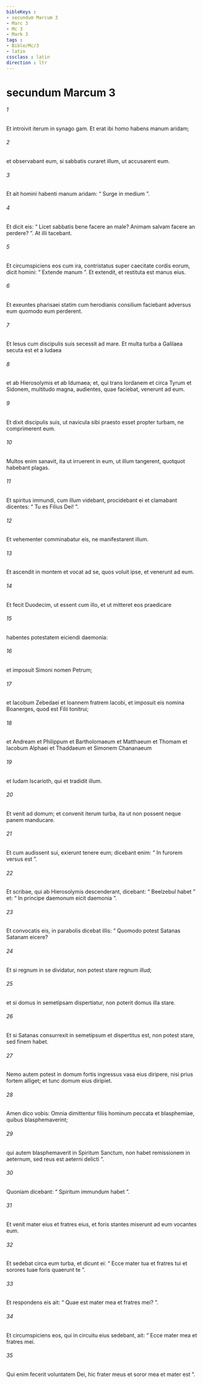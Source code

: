 ```yaml
---
bibleKeys : 
- secundum Marcum 3
- Marc 3
- Mc 3
- Mark 3
tags : 
- Bible/Mc/3
- latin
cssclass : latin
direction : ltr
---
```


# secundum Marcum 3

###### 1
Et introivit iterum in synago gam. Et erat ibi homo habens manum aridam; 
###### 2
et observabant eum, si sabbatis curaret illum, ut accusarent eum. 
###### 3
Et ait homini habenti manum aridam: “ Surge in medium ”. 
###### 4
Et dicit eis: “ Licet sabbatis bene facere an male? Animam salvam facere an perdere? ”. At illi tacebant. 
###### 5
Et circumspiciens eos cum ira, contristatus super caecitate cordis eorum, dicit homini: “ Extende manum ”. Et extendit, et restituta est manus eius. 
###### 6
Et exeuntes pharisaei statim cum herodianis consilium faciebant adversus eum quomodo eum perderent.
###### 7
Et Iesus cum discipulis suis secessit ad mare. Et multa turba a Galilaea secuta est et a Iudaea 
###### 8
et ab Hierosolymis et ab Idumaea; et, qui trans Iordanem et circa Tyrum et Sidonem, multitudo magna, audientes, quae faciebat, venerunt ad eum. 
###### 9
Et dixit discipulis suis, ut navicula sibi praesto esset propter turbam, ne comprimerent eum.
###### 10
Multos enim sanavit, ita ut irruerent in eum, ut illum tangerent, quotquot habebant plagas. 
###### 11
Et spiritus immundi, cum illum videbant, procidebant ei et clamabant dicentes: “ Tu es Filius Dei! ”. 
###### 12
Et vehementer comminabatur eis, ne manifestarent illum.
###### 13
Et ascendit in montem et vocat ad se, quos voluit ipse, et venerunt ad eum. 
###### 14
Et fecit Duodecim, ut essent cum illo, et ut mitteret eos praedicare 
###### 15
habentes potestatem eiciendi daemonia: 
###### 16
et imposuit Simoni nomen Petrum; 
###### 17
et Iacobum Zebedaei et Ioannem fratrem Iacobi, et imposuit eis nomina Boanerges, quod est Filii tonitrui; 
###### 18
et Andream et Philippum et Bartholomaeum et Matthaeum et Thomam et Iacobum Alphaei et Thaddaeum et Simonem Chananaeum 
###### 19
et Iudam Iscarioth, qui et tradidit illum.
###### 20
Et venit ad domum; et convenit iterum turba, ita ut non possent neque panem manducare. 
###### 21
Et cum audissent sui, exierunt tenere eum; dicebant enim: “ In furorem versus est ”.
###### 22
Et scribae, qui ab Hierosolymis descenderant, dicebant: “ Beelzebul habet ” et: “ In principe daemonum eicit daemonia ”. 
###### 23
Et convocatis eis, in parabolis dicebat illis: “ Quomodo potest Satanas Satanam eicere? 
###### 24
Et si regnum in se dividatur, non potest stare regnum illud; 
###### 25
et si domus in semetipsam dispertiatur, non poterit domus illa stare. 
###### 26
Et si Satanas consurrexit in semetipsum et dispertitus est, non potest stare, sed finem habet. 
###### 27
Nemo autem potest in domum fortis ingressus vasa eius diripere, nisi prius fortem alliget; et tunc domum eius diripiet. 
###### 28
Amen dico vobis: Omnia dimittentur filiis hominum peccata et blasphemiae, quibus blasphemaverint; 
###### 29
qui autem blasphemaverit in Spiritum Sanctum, non habet remissionem in aeternum, sed reus est aeterni delicti ”. 
###### 30
Quoniam dicebant: “ Spiritum immundum habet ”.
###### 31
Et venit mater eius et fratres eius, et foris stantes miserunt ad eum vocantes eum. 
###### 32
Et sedebat circa eum turba, et dicunt ei: “ Ecce mater tua et fratres tui et sorores tuae foris quaerunt te ”. 
###### 33
Et respondens eis ait: “ Quae est mater mea et fratres mei? ”. 
###### 34
Et circumspiciens eos, qui in circuitu eius sedebant, ait: “ Ecce mater mea et fratres mei. 
###### 35
Qui enim fecerit voluntatem Dei, hic frater meus et soror mea et mater est ”.
